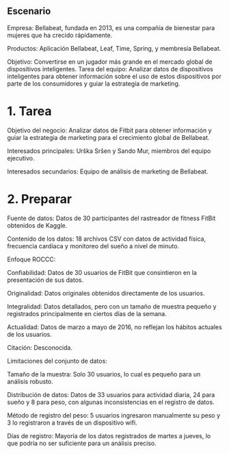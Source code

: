 



## Escenario

Empresa: Bellabeat, fundada en 2013, es una compañía de bienestar para mujeres que ha crecido rápidamente.

Productos: Aplicación Bellabeat, Leaf, Time, Spring, y membresía Bellabeat.

Objetivo: Convertirse en un jugador más grande en el mercado global de dispositivos inteligentes.
Tarea del equipo: Analizar datos de dispositivos inteligentes para obtener información sobre el uso de estos dispositivos por parte de los consumidores y guiar la estrategia de marketing.

# 1. Tarea
Objetivo del negocio: Analizar datos de Fitbit para obtener información y guiar la estrategia de marketing para el crecimiento global de Bellabeat.

Interesados principales: Urška Sršen y Sando Mur, miembros del equipo ejecutivo.

Interesados secundarios: Equipo de análisis de marketing de Bellabeat.

# 2. Preparar
Fuente de datos: Datos de 30 participantes del rastreador de fitness FitBit obtenidos de Kaggle.

Contenido de los datos: 18 archivos CSV con datos de actividad física, frecuencia cardíaca y monitoreo del sueño a nivel de minuto.

Enfoque ROCCC:

Confiabilidad: Datos de 30 usuarios de FitBit que consintieron en la presentación de sus datos.

Originalidad: Datos originales obtenidos directamente de los usuarios.

Integralidad: Datos detallados, pero con un tamaño de muestra pequeño y registrados principalmente en ciertos días de la semana.

Actualidad: Datos de marzo a mayo de 2016, no reflejan los hábitos actuales de los usuarios.

Citación: Desconocida.

Limitaciones del conjunto de datos:

Tamaño de la muestra: Solo 30 usuarios, lo cual es pequeño para un análisis robusto.

Distribución de datos: Datos de 33 usuarios para actividad diaria, 24 para sueño y 8 para peso, con algunas inconsistencias en el registro de datos.

Método de registro del peso: 5 usuarios ingresaron manualmente su peso y 3 lo registraron a través de un dispositivo wifi.

Días de registro: Mayoría de los datos registrados de martes a jueves, lo que podría no ser suficiente para un análisis preciso.


